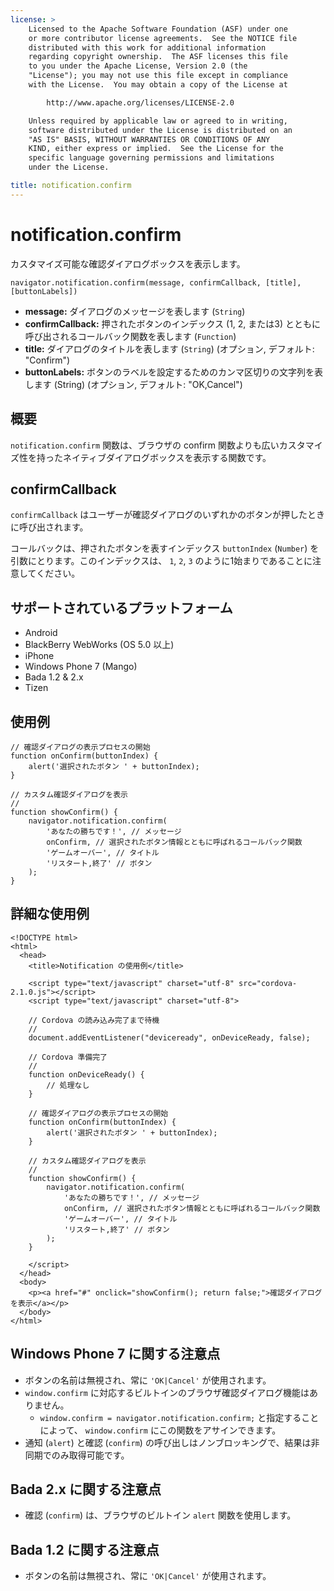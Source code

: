 ```yaml
---
license: >
    Licensed to the Apache Software Foundation (ASF) under one
    or more contributor license agreements.  See the NOTICE file
    distributed with this work for additional information
    regarding copyright ownership.  The ASF licenses this file
    to you under the Apache License, Version 2.0 (the
    "License"); you may not use this file except in compliance
    with the License.  You may obtain a copy of the License at

        http://www.apache.org/licenses/LICENSE-2.0

    Unless required by applicable law or agreed to in writing,
    software distributed under the License is distributed on an
    "AS IS" BASIS, WITHOUT WARRANTIES OR CONDITIONS OF ANY
    KIND, either express or implied.  See the License for the
    specific language governing permissions and limitations
    under the License.

title: notification.confirm
---
```


notification.confirm
====================

カスタマイズ可能な確認ダイアログボックスを表示します。

    navigator.notification.confirm(message, confirmCallback, [title], [buttonLabels])

- __message:__ ダイアログのメッセージを表します (`String`)
- __confirmCallback:__ 押されたボタンのインデックス (1, 2, または3) とともに呼び出されるコールバック関数を表します (`Function`)
- __title:__ ダイアログのタイトルを表します (`String`) (オプション, デフォルト: "Confirm")
- __buttonLabels:__ ボタンのラベルを設定するためのカンマ区切りの文字列を表します (String) (オプション, デフォルト: "OK,Cancel")

概要
-----------

`notification.confirm` 関数は、ブラウザの confirm 関数よりも広いカスタマイズ性を持ったネイティブダイアログボックスを表示する関数です。

confirmCallback
---------------

`confirmCallback` はユーザーが確認ダイアログのいずれかのボタンが押したときに呼び出されます。

コールバックは、押されたボタンを表すインデックス `buttonIndex` (`Number`) を引数にとります。このインデックスは、 `1`, `2`, `3` のように1始まりであることに注意してください。


サポートされているプラットフォーム
-------------------

- Android
- BlackBerry WebWorks (OS 5.0 以上)
- iPhone
- Windows Phone 7 (Mango)
- Bada 1.2 & 2.x
- Tizen

使用例
-------------

    // 確認ダイアログの表示プロセスの開始
    function onConfirm(buttonIndex) {
        alert('選択されたボタン ' + buttonIndex);
    }

    // カスタム確認ダイアログを表示
    //
    function showConfirm() {
        navigator.notification.confirm(
            'あなたの勝ちです！', // メッセージ
            onConfirm, // 選択されたボタン情報とともに呼ばれるコールバック関数
            'ゲームオーバー', // タイトル
            'リスタート,終了' // ボタン
        );
    }

詳細な使用例
------------

    <!DOCTYPE html>
    <html>
      <head>
        <title>Notification の使用例</title>

        <script type="text/javascript" charset="utf-8" src="cordova-2.1.0.js"></script>
        <script type="text/javascript" charset="utf-8">

        // Cordova の読み込み完了まで待機
        //
        document.addEventListener("deviceready", onDeviceReady, false);

        // Cordova 準備完了
        //
        function onDeviceReady() {
            // 処理なし
        }

        // 確認ダイアログの表示プロセスの開始
        function onConfirm(buttonIndex) {
            alert('選択されたボタン ' + buttonIndex);
        }

        // カスタム確認ダイアログを表示
        //
        function showConfirm() {
            navigator.notification.confirm(
                'あなたの勝ちです！', // メッセージ
                onConfirm, // 選択されたボタン情報とともに呼ばれるコールバック関数
                'ゲームオーバー', // タイトル
                'リスタート,終了' // ボタン
            );
        }

        </script>
      </head>
      <body>
        <p><a href="#" onclick="showConfirm(); return false;">確認ダイアログを表示</a></p>
      </body>
    </html>

Windows Phone 7 に関する注意点
----------------------

- ボタンの名前は無視され、常に `'OK|Cancel'` が使用されます。
- `window.confirm` に対応するビルトインのブラウザ確認ダイアログ機能はありません。
    - `window.confirm = navigator.notification.confirm;` と指定することによって、 `window.confirm` にこの関数をアサインできます。
- 通知 (`alert`) と確認 (`confirm`) の呼び出しはノンブロッキングで、結果は非同期でのみ取得可能です。

Bada 2.x に関する注意点
---------------

- 確認 (`confirm`) は、ブラウザのビルトイン `alert` 関数を使用します。

Bada 1.2 に関する注意点
---------------

- ボタンの名前は無視され、常に `'OK|Cancel'` が使用されます。
